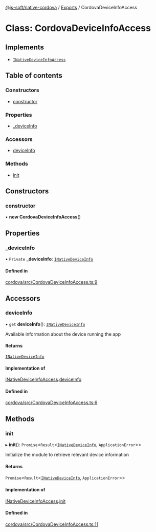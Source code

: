 [@js-soft/native-cordova](../README.md) / [Exports](../modules.md) / CordovaDeviceInfoAccess

# Class: CordovaDeviceInfoAccess

## Implements

- [`INativeDeviceInfoAccess`](../interfaces/INativeDeviceInfoAccess.md)

## Table of contents

### Constructors

- [constructor](CordovaDeviceInfoAccess.md#constructor)

### Properties

- [\_deviceInfo](CordovaDeviceInfoAccess.md#_deviceinfo)

### Accessors

- [deviceInfo](CordovaDeviceInfoAccess.md#deviceinfo)

### Methods

- [init](CordovaDeviceInfoAccess.md#init)

## Constructors

### constructor

• **new CordovaDeviceInfoAccess**()

## Properties

### \_deviceInfo

• `Private` **\_deviceInfo**: [`INativeDeviceInfo`](../interfaces/INativeDeviceInfo.md)

#### Defined in

[cordova/src/CordovaDeviceInfoAccess.ts:9](https://github.com/js-soft/ts-native-access/blob/a83212d/packages/cordova/src/CordovaDeviceInfoAccess.ts#L9)

## Accessors

### deviceInfo

• `get` **deviceInfo**(): [`INativeDeviceInfo`](../interfaces/INativeDeviceInfo.md)

Available information about the device running the app

#### Returns

[`INativeDeviceInfo`](../interfaces/INativeDeviceInfo.md)

#### Implementation of

[INativeDeviceInfoAccess](../interfaces/INativeDeviceInfoAccess.md).[deviceInfo](../interfaces/INativeDeviceInfoAccess.md#deviceinfo)

#### Defined in

[cordova/src/CordovaDeviceInfoAccess.ts:6](https://github.com/js-soft/ts-native-access/blob/a83212d/packages/cordova/src/CordovaDeviceInfoAccess.ts#L6)

## Methods

### init

▸ **init**(): `Promise`<`Result`<[`INativeDeviceInfo`](../interfaces/INativeDeviceInfo.md), `ApplicationError`\>\>

Initialize the module to retrieve relevant device information

#### Returns

`Promise`<`Result`<[`INativeDeviceInfo`](../interfaces/INativeDeviceInfo.md), `ApplicationError`\>\>

#### Implementation of

[INativeDeviceInfoAccess](../interfaces/INativeDeviceInfoAccess.md).[init](../interfaces/INativeDeviceInfoAccess.md#init)

#### Defined in

[cordova/src/CordovaDeviceInfoAccess.ts:11](https://github.com/js-soft/ts-native-access/blob/a83212d/packages/cordova/src/CordovaDeviceInfoAccess.ts#L11)
